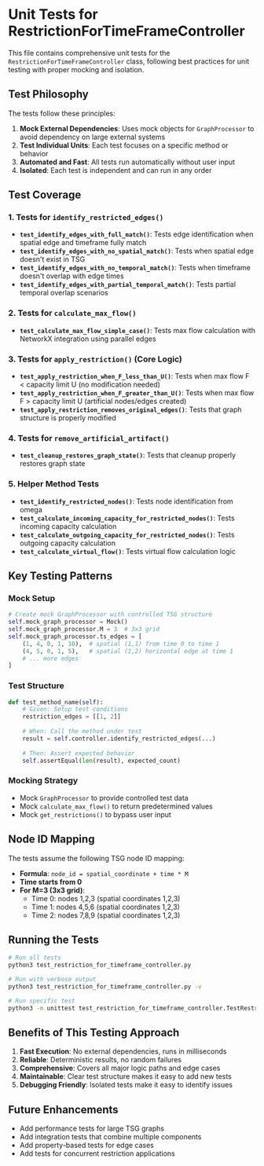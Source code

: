 # Unit Tests for RestrictionForTimeFrameController

This file contains comprehensive unit tests for the `RestrictionForTimeFrameController` class, following best practices for unit testing with proper mocking and isolation.

## Test Philosophy

The tests follow these principles:

1. **Mock External Dependencies**: Uses mock objects for `GraphProcessor` to avoid dependency on large external systems
2. **Test Individual Units**: Each test focuses on a specific method or behavior 
3. **Automated and Fast**: All tests run automatically without user input
4. **Isolated**: Each test is independent and can run in any order

## Test Coverage

### 1. Tests for `identify_restricted_edges()`

- **`test_identify_edges_with_full_match()`**: Tests edge identification when spatial edge and timeframe fully match
- **`test_identify_edges_with_no_spatial_match()`**: Tests when spatial edge doesn't exist in TSG
- **`test_identify_edges_with_no_temporal_match()`**: Tests when timeframe doesn't overlap with edge times
- **`test_identify_edges_with_partial_temporal_match()`**: Tests partial temporal overlap scenarios

### 2. Tests for `calculate_max_flow()`

- **`test_calculate_max_flow_simple_case()`**: Tests max flow calculation with NetworkX integration using parallel edges

### 3. Tests for `apply_restriction()` (Core Logic)

- **`test_apply_restriction_when_F_less_than_U()`**: Tests when max flow F < capacity limit U (no modification needed)
- **`test_apply_restriction_when_F_greater_than_U()`**: Tests when max flow F > capacity limit U (artificial nodes/edges created)
- **`test_apply_restriction_removes_original_edges()`**: Tests that graph structure is properly modified

### 4. Tests for `remove_artificial_artifact()`

- **`test_cleanup_restores_graph_state()`**: Tests that cleanup properly restores graph state

### 5. Helper Method Tests

- **`test_identify_restricted_nodes()`**: Tests node identification from omega
- **`test_calculate_incoming_capacity_for_restricted_nodes()`**: Tests incoming capacity calculation
- **`test_calculate_outgoing_capacity_for_restricted_nodes()`**: Tests outgoing capacity calculation
- **`test_calculate_virtual_flow()`**: Tests virtual flow calculation logic

## Key Testing Patterns

### Mock Setup
```python
# Create mock GraphProcessor with controlled TSG structure
self.mock_graph_processor = Mock()
self.mock_graph_processor.M = 3  # 3x3 grid
self.mock_graph_processor.ts_edges = [
    (1, 4, 0, 1, 10),  # spatial (1,1) from time 0 to time 1
    (4, 5, 0, 1, 5),   # spatial (1,2) horizontal edge at time 1
    # ... more edges
]
```

### Test Structure
```python
def test_method_name(self):
    # Given: Setup test conditions
    restriction_edges = [[1, 2]]
    
    # When: Call the method under test  
    result = self.controller.identify_restricted_edges(...)
    
    # Then: Assert expected behavior
    self.assertEqual(len(result), expected_count)
```

### Mocking Strategy
- Mock `GraphProcessor` to provide controlled test data
- Mock `calculate_max_flow()` to return predetermined values
- Mock `get_restrictions()` to bypass user input

## Node ID Mapping

The tests assume the following TSG node ID mapping:
- **Formula**: `node_id = spatial_coordinate + time * M`
- **Time starts from 0**
- **For M=3 (3x3 grid)**:
  - Time 0: nodes 1,2,3 (spatial coordinates 1,2,3)
  - Time 1: nodes 4,5,6 (spatial coordinates 1,2,3)  
  - Time 2: nodes 7,8,9 (spatial coordinates 1,2,3)

## Running the Tests

```bash
# Run all tests
python3 test_restriction_for_timeframe_controller.py

# Run with verbose output
python3 test_restriction_for_timeframe_controller.py -v

# Run specific test
python3 -m unittest test_restriction_for_timeframe_controller.TestRestrictionForTimeFrameController.test_identify_edges_with_full_match
```

## Benefits of This Testing Approach

1. **Fast Execution**: No external dependencies, runs in milliseconds
2. **Reliable**: Deterministic results, no random failures
3. **Comprehensive**: Covers all major logic paths and edge cases
4. **Maintainable**: Clear test structure makes it easy to add new tests
5. **Debugging Friendly**: Isolated tests make it easy to identify issues

## Future Enhancements

- Add performance tests for large TSG graphs
- Add integration tests that combine multiple components
- Add property-based tests for edge cases
- Add tests for concurrent restriction applications
